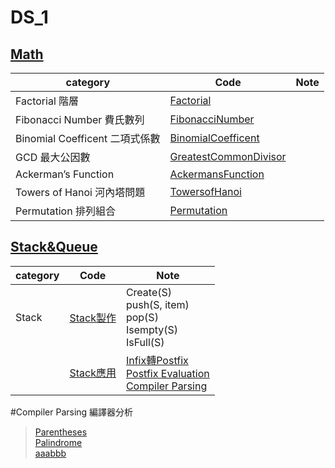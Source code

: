 # DS_1
[Math](https://github.com/thezu-twt/DS_1/tree/main/Math)
---
|category|Code|Note|
|---|---|---|
|Factorial 階層|[Factorial](https://github.com/thezu-twt/DS_1/blob/main/Math/Factorial)||
|Fibonacci Number 費氏數列|[FibonacciNumber](https://github.com/thezu-twt/DS_1/blob/main/Math/FibonacciNumber)||
|Binomial Coefficent 二項式係數|[BinomialCoefficent](https://github.com/thezu-twt/DS_1/blob/main/Math/BinomialCoefficent)||
|GCD 最大公因數|[GreatestCommonDivisor](https://github.com/thezu-twt/DS_1/blob/main/Math/GreatestCommonDivisor)||
|Ackerman’s Function|[AckermansFunction](https://github.com/thezu-twt/DS_1/blob/main/Math/AckermansFunction)||
|Towers of Hanoi 河內塔問題|[TowersofHanoi](https://github.com/thezu-twt/DS_1/blob/main/Math/TowersofHanoi)||
|Permutation 排列組合|[Permutation](https://github.com/thezu-twt/DS_1/blob/main/Math/Permutation)||

[Stack&Queue](https://github.com/thezu-twt/DS_1/tree/main/Stack%26Queue)
---
|category|Code|Note|
|---|---|---|
|Stack|[Stack製作](https://github.com/thezu-twt/DS_1/blob/main/Stack%26Queue/Stack)|Create(S)<br>push(S, item)<br>pop(S)<br>Isempty(S)<br>IsFull(S)<br>|
||[Stack應用](https://github.com/thezu-twt/DS_1/tree/main/Stack%26Queue/StackApp)|[Infix轉Postfix](https://github.com/thezu-twt/DS_1/blob/main/Stack%26Queue/StackApp/InfixtoPostfix)<br>[Postfix Evaluation](https://github.com/thezu-twt/DS_1/blob/main/Stack%26Queue/StackApp/PostfixEvaluation)<br>[Compiler Parsing](https://github.com/thezu-twt/DS_1/tree/main/Stack%26Queue/StackApp/CompilerParsing)<br>|

#Compiler Parsing 編譯器分析
>[Parentheses](https://github.com/thezu-twt/DS_1/blob/main/Stack%26Queue/StackApp/CompilerParsing/Parentheses)<br>
>[Palindrome](https://github.com/thezu-twt/DS_1/blob/main/Stack%26Queue/StackApp/CompilerParsing/Palindrome)<br>
>[aaabbb](https://github.com/thezu-twt/DS_1/blob/main/Stack%26Queue/StackApp/CompilerParsing/aaabbb)
